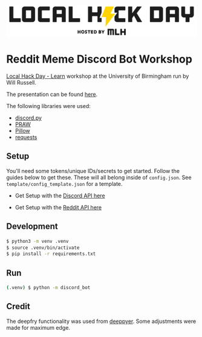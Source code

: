 
![(https://localhackday.mlh.io/learn/locations/1859)](/images/lhd_logo.png)
# Reddit Meme    Discord Bot Workshop
[Local Hack Day - Learn](https://localhackday.mlh.io/learn/locations/1859) workshop at the University of Birmingham run by Will Russell.

The presentation can be found [here](https://docs.google.com/presentation/d/1Dpa35En2z70bxEA0AQd0QHqfcTFVvOtqDp2O27mCJeo/edit?usp=sharing).

The following libraries were used:
- [discord.py](https://discordpy.readthedocs.io/en/latest/)
- [PRAW](https://praw.readthedocs.io/en/latest/)
- [Pillow](https://pillow.readthedocs.io/en/stable/)
- [requests](https://realpython.com/python-requests/)

## Setup

You'll need some tokens/unique IDs/secrets to get started. Follow the guides below to get these. These will all belong inside of `config.json`. See `template/config_template.json` for a template.

- Get Setup with the [Discord API here](discord.md)

- Get Setup with the [Reddit API here](reddit.md)

## Development

```bash
$ python3 -m venv .venv
$ source .venv/bin/activate
$ pip install -r requirements.txt
```

## Run

```bash
(.venv) $ python -m discord_bot
```

## Credit

The deepfry functionality was used from [deeppyer](https://github.com/Ovyerus/deeppyer). Some adjustments were made for maximum edge.
